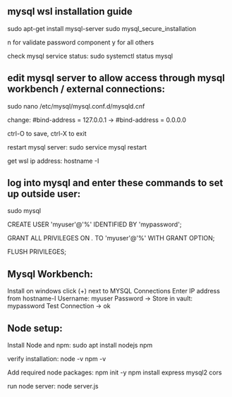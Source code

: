 mysql wsl installation guide
---------------------------------

sudo apt-get install mysql-server
sudo mysql_secure_installation

n for validate password component
y for all others

check mysql service status:
sudo systemctl status mysql

edit mysql server to allow access through mysql workbench / external connections:
------------------------------------
sudo nano /etc/mysql/mysql.conf.d/mysqld.cnf

change: #bind-address = 127.0.0.1 -> #bind-address = 0.0.0.0

ctrl-O to save, ctrl-X to exit

restart mysql server:
sudo service mysql restart

get wsl ip address:
hostname -I

log into mysql and enter these commands to set up outside user:
------------------------------------------
sudo mysql

CREATE USER 'myuser'@'%' IDENTIFIED BY 'mypassword';

GRANT ALL PRIVILEGES ON *.* TO 'myuser'@'%' WITH GRANT OPTION;

FLUSH PRIVILEGES;

Mysql Workbench:
------------------------------------------
Install on windows
click (+) next to MYSQL Connections
Enter IP address from hostname-I
Username: myuser
Password -> Store in vault: mypassword
Test Connection -> ok


Node setup:
-------------------------------------------
Install Node and npm:
sudo apt install nodejs npm

verify installation:
node -v
npm -v

Add required node packages:
npm init -y
npm install express mysql2 cors

run node server:
node server.js
